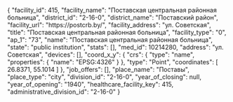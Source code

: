 {
    "facility_id": 415,
    "facility_name": "Поставская центральная районная больница",
    "district_id": "2-16-0",
    "district_name": "Поставский район",
    "facility_url": "https:\/\/postcrb.by\/",
    "facility_address": "ул. Советская",
    "title": "Поставская центральная районная больница",
    "facility_type": "0",
    "ap_1": "73",
    "name": "Поставская центральная районная больница",
    "state": "public institution",
    "stats": [],
    "med_id": 10214280,
    "address": "ул. Советская",
    "devices": [],
    "coord_x_y": {
        "crs": {
            "type": "name",
            "properties": {
                "name": "EPSG:4326"
            }
        },
        "type": "Point",
        "coordinates": [
            26.8371,
            55.1014
        ]
    },
    "job_offers": [],
    "place_name": "Поставы",
    "place_type": "city",
    "division_id": "2-16-0",
    "year_of_closing": null,
    "year_of_opening": "1940",
    "healthcare_facility_key": 415,
    "administrative_division_id": "2-16-0"
}